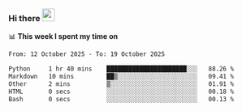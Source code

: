 ### Hi there <a href="https://www.gautamkrishnar.com/"><img src="https://media.giphy.com/media/hvRJCLFzcasrR4ia7z/giphy.gif" width="25px"></a>

📊 **This week I spent my time on**

<!--START_SECTION:waka-->

```txt
From: 12 October 2025 - To: 19 October 2025

Python     1 hr 40 mins    ██████████████████████░░░   88.26 %
Markdown   10 mins         ██▒░░░░░░░░░░░░░░░░░░░░░░   09.41 %
Other      2 mins          ▒░░░░░░░░░░░░░░░░░░░░░░░░   01.91 %
HTML       0 secs          ░░░░░░░░░░░░░░░░░░░░░░░░░   00.18 %
Bash       0 secs          ░░░░░░░░░░░░░░░░░░░░░░░░░   00.13 %
```

<!--END_SECTION:waka-->
